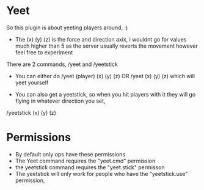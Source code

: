 # Yeet
So this plugin is about yeeting players around,  :)

- The (x) (y) (z) is the force and direction axix, i wouldnt go for values much higher than 5 as the server usually reverts the movement however feel free to experiment


There are 2 commands, /yeet and /yeetstick

- You can either do /yeet (player) (x) (y) (z) OR /yeet (x) (y) (z)  which will yeet yourself

- You can also get a yeetstick, so when you hit players with it they will go flying in whatever direction you set,

/yeetstick (x) (y) (z)

# Permissions
- By default only ops have these permissions
- The Yeet command requires the "yeet.cmd" permission
- the yeetstick command requires the "yeet.stick" permisson
- The yeetstick will only work for people who have the "yeetstick.use" permission,



